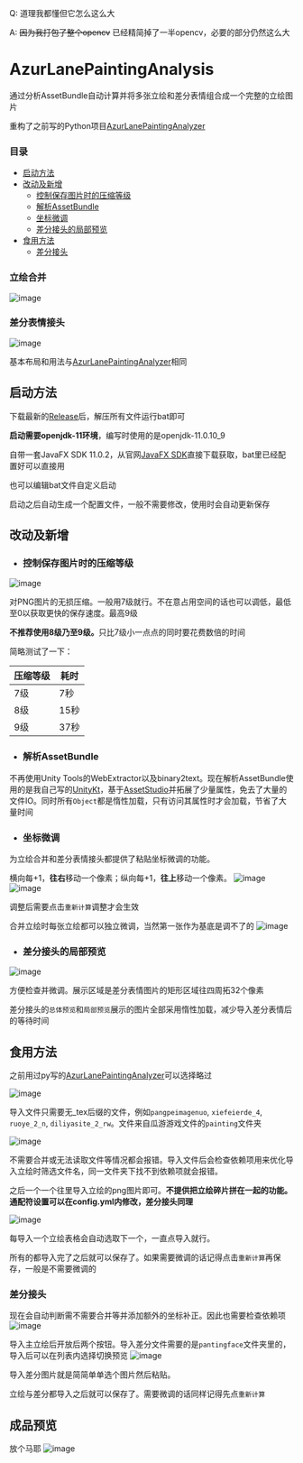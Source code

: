 Q: 道理我都懂但它怎么这么大

A: <s>因为我打包了整个opencv</s> 已经精简掉了一半opencv，必要的部分仍然这么大

# AzurLanePaintingAnalysis
通过分析AssetBundle自动计算并将多张立绘和差分表情组合成一个完整的立绘图片

重构了之前写的Python项目[AzurLanePaintingAnalyzer](https://github.com/Deficuet/AzurLanePaintingAnalyzer)

### 目录

- [启动方法](#启动方法)
- [改动及新增](#改动及新增)
  - [控制保存图片时的压缩等级](#控制保存图片时的压缩等级)
  - [解析AssetBundle](#%E8%A7%A3%E6%9E%90assetbundle)
  - [坐标微调](#坐标微调)
  - [差分接头的局部预览](#差分接头的局部预览)
- [食用方法](#食用方法)
  - [差分接头](#差分接头)

### 立绘合并
![image](https://user-images.githubusercontent.com/36525579/163659659-baebddf8-b848-45ee-8154-b46daea25081.png)

### 差分表情接头
![image](https://user-images.githubusercontent.com/36525579/163659667-325deefe-2280-4523-9459-8caa688757f7.png)


基本布局和用法与[AzurLanePaintingAnalyzer](https://github.com/Deficuet/AzurLanePaintingAnalyzer)相同

## 启动方法
下载最新的[Release](https://github.com/Deficuet/AzurLanePaintingAnalysis-Kt/releases)后，解压所有文件运行bat即可

<b>启动需要openjdk-11环境</b>，编写时使用的是openjdk-11.0.10_9

自带一套JavaFX SDK 11.0.2，从官网[JavaFX SDK](https://gluonhq.com/products/javafx/)直接下载获取，bat里已经配置好可以直接用

也可以编辑bat文件自定义启动

启动之后自动生成一个配置文件，一般不需要修改，使用时会自动更新保存

## 改动及新增
- ### 控制保存图片时的压缩等级
![image](https://user-images.githubusercontent.com/36525579/163660015-59cb2b4c-4055-4e13-aa92-2021dc260ac1.png)

对PNG图片的无损压缩。一般用7级就行。不在意占用空间的话也可以调低，最低至0以获取更快的保存速度。最高9级

<b>不推荐使用8级乃至9级。</b>只比7级小一点点的同时要花费数倍的时间

简略测试了一下：

| 压缩等级 | 耗时 |
| ------- | ---- |
|   7级   |  7秒 |
|   8级   | 15秒 |
|   9级   | 37秒 |

- ### 解析AssetBundle
不再使用Unity Tools的WebExtractor以及binary2text。现在解析AssetBundle使用的是我自己写的[UnityKt](https://github.com/Deficuet/UnityKt)，基于[AssetStudio](https://github.com/Perfare/AssetStudio)并拓展了少量属性，免去了大量的文件IO。同时所有`Object`都是惰性加载，只有访问其属性时才会加载，节省了大量时间

- ### 坐标微调
为立绘合并和差分表情接头都提供了粘贴坐标微调的功能。

横向每+1，**往右**移动一个像素；纵向每+1，**往上**移动一个像素。
![image](https://user-images.githubusercontent.com/36525579/163660673-c7406669-f57a-48c5-b6ed-52b0594b20ee.png)
![image](https://user-images.githubusercontent.com/36525579/163660720-69962908-226c-4a16-8479-2af10d8b6591.png)

调整后需要点击`重新计算`调整才会生效

合并立绘时每张立绘都可以独立微调，当然第一张作为基底是调不了的
![image](https://user-images.githubusercontent.com/36525579/163660931-806ca73e-def3-49f7-ac7b-a33a3dc812e8.png)

- ### 差分接头的局部预览
![image](https://user-images.githubusercontent.com/36525579/163661090-7a2d4588-59c8-4389-ad5e-adaa3a380f60.png)

方便检查并微调。展示区域是差分表情图片的矩形区域往四周拓32个像素

差分接头的`总体预览`和`局部预览`展示的图片全部采用惰性加载，减少导入差分表情后的等待时间
## 食用方法
之前用过py写的[AzurLanePaintingAnalyzer](https://github.com/Deficuet/AzurLanePaintingAnalyzer)可以选择略过

![image](https://user-images.githubusercontent.com/36525579/163661419-df0c3f6d-65b4-4827-b1b2-7c646615ace7.png)

导入文件只需要无_tex后缀的文件，例如`pangpeimagenuo`, `xiefeierde_4`, `ruoye_2_n`, `diliyasite_2_rw`。文件来自瓜游游戏文件的`painting`文件夹

![image](https://user-images.githubusercontent.com/36525579/163661590-0e1f4415-749e-411e-81f7-5d7475c9ae0b.png)

不需要合并或无法读取文件等情况都会报错。导入文件后会检查依赖项用来优化导入立绘时筛选文件名，同一文件夹下找不到依赖项就会报错。

之后一个一个往里导入立绘的png图片即可。**不提供把立绘碎片拼在一起的功能。通配符设置可以在config.yml内修改，差分接头同理**

![image](https://user-images.githubusercontent.com/36525579/163661671-dcb12c8d-0c81-4e05-bc00-954dc15997f3.png)

每导入一个立绘表格会自动选取下一个，一直点导入就行。

所有的都导入完了之后就可以保存了。如果需要微调的话记得点击`重新计算`再保存，一般是不需要微调的

### 差分接头
现在会自动判断需不需要合并等并添加额外的坐标补正。因此也需要检查依赖项
![image](https://user-images.githubusercontent.com/36525579/163661853-1588a80e-bf7d-4cab-bbb1-f39030d1e397.png)

导入主立绘后开放后两个按钮。导入差分文件需要的是`pantingface`文件夹里的，导入后可以在列表内选择切换预览
![image](https://user-images.githubusercontent.com/36525579/163662005-23338c17-161b-45ad-8b0a-e70385dc4ef4.png)

导入差分图片就是简简单单选个图片然后粘贴。

立绘与差分都导入之后就可以保存了。需要微调的话同样记得先点`重新计算`

## 成品预览
放个马耶
![image](https://user-images.githubusercontent.com/36525579/163662218-7d870806-943f-4113-9299-bc065b3363d2.png)

